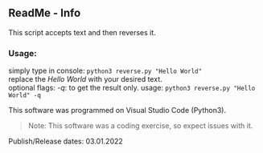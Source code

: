 ## ReadMe - Info

This script accepts text and then reverses it.


### Usage:
  simply type in console: ```python3 reverse.py "Hello World"```  
  replace the *Hello World* with your desired text.  
  optional flags: *-q*:   to get the result only.
  usage: ```python3 reverse.py "Hello World" -q```  


This software was programmed on Visual Studio Code (Python3).
> Note: This software was a coding exercise, so expect issues with it.



Publish/Release dates: 03.01.2022
